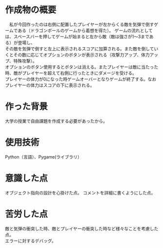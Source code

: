 # 作成物の概要
　私が今回作ったのは右側に配置したプレイヤーが左からくる敵を気弾で倒すゲームである（ドラゴンボールのゲームから着想を得た）。
ゲームの流れとしては、スペースバーを押してゲームが始まると左から敵（敵は強さが1～3まである）が登場し、<br>
その敵を気弾で倒すと左上に表示されるスコアに加算される。また敵を倒していくとその数に応じてオプションのボタンが表示される（攻撃力アップ、体力アップ、特殊攻撃）。<br>
オプションのボタン使用するとボタンは消える。またプレイヤーは敵に当たった時、敵がプレイヤーを超えて右側に行ったときにダメージを受ける。<br>
プレイヤーの体力が0になった時ゲームオーバーとなりゲームが終了する。なおプレイヤーの体力はスコアの下に表示される。
 
# 作った背景
 大学の授業で自由課題を作成する必要があったから。
 
# 使用技術
 Python（言語）、Pygame(ライブラリ）
 
# 意識した点
 オブジェクト指向の設計を心掛けた点。
 コメントを詳細に書くようにした点。　
  
# 苦労した点
 敵と気弾の衝突した時、敵とプレイヤーの衝突した時など様々なことを考慮した点。<br>
 エラーに対するデバッグ。

 
